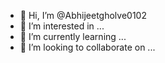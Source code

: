 - 👋 Hi, I’m @Abhijeetgholve0102
- 👀 I’m interested in ...
- 🌱 I’m currently learning ...
- 💞️ I’m looking to collaborate on ...
  

<!---
Abhijeetgholve0102/Abhijeetgholve0102 is a ✨ special ✨ repository because its `README.md` (this file) appears on your GitHub profile.
You can click the Preview link to take a look at your changes.
--->

